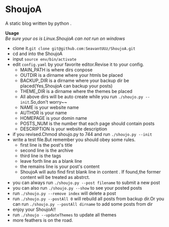 ShoujoA
=========
A static blog written by python . 

**Usage**  
*Be sure your os is Linux.ShoujoA can not run on windows*

* clone it.`git clone git@github.com:SeavantUUz/ShoujoA.git`
* cd and into the ShoujoA
* input `source env/bin/activate`
* edit `config.yaml` by your favorite editor.Revise it to your config.
    * MAIN_PATH is where dirs conpose
    * OUTDIR is a dirname where your htmls be placed
    * BACKUP_DIR is a dirname where your backup dir be placed(Yes,ShoujoA can backup your posts)
    * THEME_DIR is a dirname where the themes be placed
    * All above dirs will be auto create while you run `./shoujo.py --init`.So,don't worry~~
    * NAME is your website name
    * AUTHOR is your name
    * HOMEPAGE is your domin name
    * POSTS_NUM is the number that each page should contain posts
    * DESCRIPTION is your website description
* if you revised.Chmod shoujo.py to 744 and run `./shoujo.py --init`
* write a test file.But remember you should obey some rules.
    * first line is the post's title
    * second line is the archive
    * third line is the tags
    * leave forth line as a blank line
    * the remains line is your post's content
    * ShoujoA will auto find first blank line in content . If found,the former content will be treated as abstrct.
* you can always run `./shoujo.py --post filename` to submit a new post
* you can also run `./shoujo.py --show` to see your posted posts
* run `./shoujo.py --remove index` will delete a post
* run `./shoujo.py --postAll 0` will rebuild all posts from backup dir.Or you can run `./shoujo.py --postAll dirname` to add some posts from dir
* enjoy your ShoujoA!!
* run `./shoujo --updateThemes` to update all themes
* more feathers is on the road.



